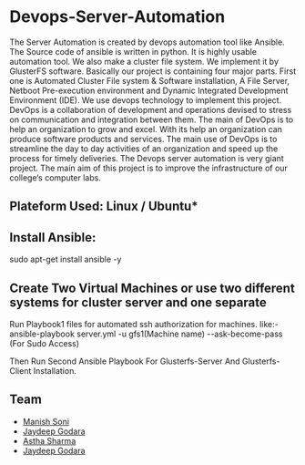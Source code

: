 # Devops-Server-Automation
The Server Automation is created by devops automation tool like Ansible. The Source code of
ansible is written in python. It is highly usable automation tool. We also make a cluster file
system. We implement it by GlusterFS software. Basically our project is containing four major
parts. First one is Automated Cluster File system & Software installation, A File Server,
Netboot Pre-execution environment and Dynamic Integrated Development Environment (IDE).
We use devops technology to implement this project. DevOps is a collaboration of development
and operations devised to stress on communication and integration between them. The main of
DevOps is to help an organization to grow and excel. With its help an organization can produce
software products and services. The main use of DevOps is to streamline the day to day activities
of an organization and speed up the process for timely deliveries.
The Devops server automation is very giant project. The main aim of this project is to improve
the infrastructure of our college‘s computer labs.

## Plateform Used: Linux / Ubuntu*
## Install Ansible:
sudo apt-get install ansible -y

## Create Two Virtual Machines or use two different systems for cluster server and one separate
Run Playbook1 files for automated ssh authorization for machines.
like:- ansible-playbook server.yml -u gfs1(Machine name) --ask-become-pass (For Sudo Access)

Then Run Second Ansible Playbook For Glusterfs-Server And Glusterfs-Client Installation.

## Team
* [Manish Soni](https://www.linkedin.com/in/manisomanish/)
* [Jaydeep Godara](https://www.linkedin.com/in/jaydeep-godara/)
* [Astha Sharma](https://www.linkedin.com/in/astha-sharma-81b274148/)
* [Jaydeep Godara](https://www.linkedin.com/in/manish-sirvi/)







